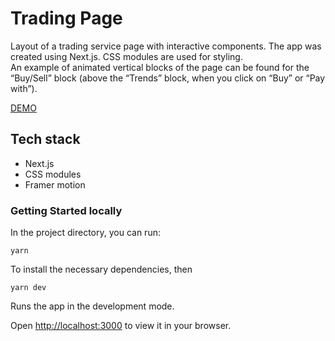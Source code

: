 # Trading Page

Layout of a trading service page with interactive components. The app was created using Next.js. CSS modules are used for styling.\
An example of animated vertical blocks of the page can be found for the “Buy/Sell” block (above the “Trends” block, when you click on “Buy” or “Pay with”).

[DEMO](https://trading-page-two.vercel.app/)

## Tech stack
- Next.js
- CSS modules
- Framer motion

### Getting Started locally

In the project directory, you can run:

`yarn`

To install the necessary dependencies, then

`yarn dev`

Runs the app in the development mode.

Open [http://localhost:3000](http://localhost:3000) to view it in your browser.
